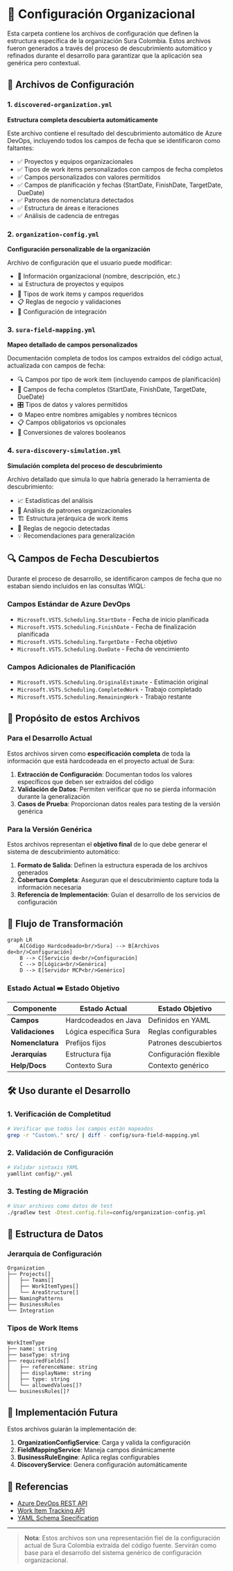 # 📁 Configuración Organizacional

Esta carpeta contiene los archivos de configuración que definen la estructura específica de la organización Sura Colombia. Estos archivos fueron generados a través del proceso de descubrimiento automático y refinados durante el desarrollo para garantizar que la aplicación sea genérica pero contextual.

## 📄 Archivos de Configuración

### 1. `discovered-organization.yml`
**Estructura completa descubierta automáticamente**

Este archivo contiene el resultado del descubrimiento automático de Azure DevOps, incluyendo todos los campos de fecha que se identificaron como faltantes:
- ✅ Proyectos y equipos organizacionales
- ✅ Tipos de work items personalizados con campos de fecha completos
- ✅ Campos personalizados con valores permitidos
- ✅ Campos de planificación y fechas (StartDate, FinishDate, TargetDate, DueDate)
- ✅ Patrones de nomenclatura detectados
- ✅ Estructura de áreas e iteraciones
- ✅ Análisis de cadencia de entregas

### 2. `organization-config.yml`
**Configuración personalizable de la organización**

Archivo de configuración que el usuario puede modificar:
- 🏢 Información organizacional (nombre, descripción, etc.)
- 📊 Estructura de proyectos y equipos
- 🎯 Tipos de work items y campos requeridos
- 📋 Reglas de negocio y validaciones
- 🔧 Configuración de integración

### 3. `sura-field-mapping.yml`
**Mapeo detallado de campos personalizados**

Documentación completa de todos los campos extraídos del código actual, actualizada con campos de fecha:
- 🔍 Campos por tipo de work item (incluyendo campos de planificación)
- 📅 Campos de fecha completos (StartDate, FinishDate, TargetDate, DueDate)
- 🎛️ Tipos de datos y valores permitidos
- ⚙️ Mapeo entre nombres amigables y nombres técnicos
- 📋 Campos obligatorios vs opcionales
- 🔄 Conversiones de valores booleanos

### 4. `sura-discovery-simulation.yml`
**Simulación completa del proceso de descubrimiento**

Archivo detallado que simula lo que habría generado la herramienta de descubrimiento:
- 📈 Estadísticas del análisis
- 🔎 Análisis de patrones organizacionales
- 🏗️ Estructura jerárquica de work items
- 📏 Reglas de negocio detectadas
- 💡 Recomendaciones para generalización

## 🔍 Campos de Fecha Descubiertos

Durante el proceso de desarrollo, se identificaron campos de fecha que no estaban siendo incluidos en las consultas WIQL:

### Campos Estándar de Azure DevOps
- `Microsoft.VSTS.Scheduling.StartDate` - Fecha de inicio planificada
- `Microsoft.VSTS.Scheduling.FinishDate` - Fecha de finalización planificada  
- `Microsoft.VSTS.Scheduling.TargetDate` - Fecha objetivo
- `Microsoft.VSTS.Scheduling.DueDate` - Fecha de vencimiento

### Campos Adicionales de Planificación
- `Microsoft.VSTS.Scheduling.OriginalEstimate` - Estimación original
- `Microsoft.VSTS.Scheduling.CompletedWork` - Trabajo completado
- `Microsoft.VSTS.Scheduling.RemainingWork` - Trabajo restante

## 🎯 Propósito de estos Archivos

### Para el Desarrollo Actual
Estos archivos sirven como **especificación completa** de toda la información que está hardcodeada en el proyecto actual de Sura:

1. **Extracción de Configuración**: Documentan todos los valores específicos que deben ser extraídos del código
2. **Validación de Datos**: Permiten verificar que no se pierda información durante la generalización
3. **Casos de Prueba**: Proporcionan datos reales para testing de la versión genérica

### Para la Versión Genérica
Estos archivos representan el **objetivo final** de lo que debe generar el sistema de descubrimiento automático:

1. **Formato de Salida**: Definen la estructura esperada de los archivos generados
2. **Cobertura Completa**: Aseguran que el descubrimiento capture toda la información necesaria
3. **Referencia de Implementación**: Guían el desarrollo de los servicios de configuración

## 🔄 Flujo de Transformación

```mermaid
graph LR
    A[Código Hardcodeado<br/>Sura] --> B[Archivos de<br/>Configuración]
    B --> C[Servicio de<br/>Configuración]
    C --> D[Lógica<br/>Genérica]
    D --> E[Servidor MCP<br/>Genérico]
```

### Estado Actual ➡️ Estado Objetivo

| Componente | Estado Actual | Estado Objetivo |
|------------|---------------|-----------------|
| **Campos** | Hardcodeados en Java | Definidos en YAML |
| **Validaciones** | Lógica específica Sura | Reglas configurables |
| **Nomenclatura** | Prefijos fijos | Patrones descubiertos |
| **Jerarquías** | Estructura fija | Configuración flexible |
| **Help/Docs** | Contexto Sura | Contexto genérico |

## 🛠️ Uso durante el Desarrollo

### 1. Verificación de Completitud
```bash
# Verificar que todos los campos están mapeados
grep -r "Custom\." src/ | diff - config/sura-field-mapping.yml
```

### 2. Validación de Configuración
```bash
# Validar sintaxis YAML
yamllint config/*.yml
```

### 3. Testing de Migración
```bash
# Usar archivos como datos de test
./gradlew test -Dtest.config.file=config/organization-config.yml
```

## 📝 Estructura de Datos

### Jerarquía de Configuración
```
Organization
├── Projects[]
│   ├── Teams[]
│   ├── WorkItemTypes[]
│   └── AreaStructure[]
├── NamingPatterns
├── BusinessRules
└── Integration
```

### Tipos de Work Items
```
WorkItemType
├── name: string
├── baseType: string
├── requiredFields[]
│   ├── referenceName: string
│   ├── displayName: string
│   ├── type: string
│   └── allowedValues[]?
└── businessRules[]?
```

## 🚀 Implementación Futura

Estos archivos guiarán la implementación de:

1. **OrganizationConfigService**: Carga y valida la configuración
2. **FieldMappingService**: Maneja campos dinámicamente
3. **BusinessRuleEngine**: Aplica reglas configurables
4. **DiscoveryService**: Genera configuración automáticamente

## 🔗 Referencias

- [Azure DevOps REST API](https://docs.microsoft.com/en-us/rest/api/azure/devops/)
- [Work Item Tracking API](https://docs.microsoft.com/en-us/rest/api/azure/devops/wit/)
- [YAML Schema Specification](https://yaml.org/spec/1.2/spec.html)

---

> **Nota**: Estos archivos son una representación fiel de la configuración actual de Sura Colombia extraída del código fuente. Servirán como base para el desarrollo del sistema genérico de configuración organizacional.
